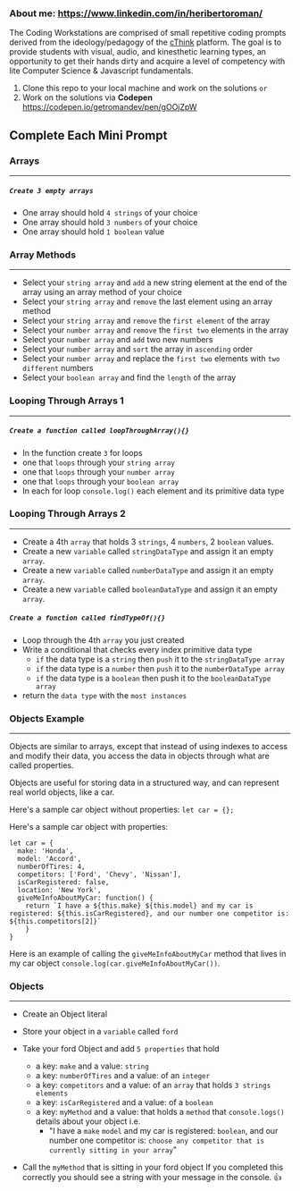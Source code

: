 ### About me: https://www.linkedin.com/in/heribertoroman/ 
The Coding Workstations are comprised of small repetitive coding prompts derived from the ideology/pedagogy of the [cThink](https://github.com/getromandev/cThink) platform. The goal is to provide students with visual, audio, and kinesthetic learning types, an opportunity to get their hands dirty and acquire a level of competency with lite Computer Science & Javascript fundamentals.

1. Clone this repo to your local machine and work on the solutions
```or```
2. Work on the solutions via **Codepen** https://codepen.io/getromandev/pen/gOOjZpW

## Complete Each Mini Prompt
### Arrays
____________________________________________________________________________________
##### ```Create 3 empty arrays```

*  One array should hold `4 strings` of your choice
*  One array should hold `3 numbers` of your choice
*  One array should hold `1 boolean` value

### Array Methods
____________________________________________________________________________________

*  Select your `string array` and `add` a new string element at the end of the array using an array method of your choice
*  Select your `string array` and `remove` the last element using an array method  
*  Select your `string array` and `remove` the `first element` of the array
*  Select your `number array` and `remove` the `first two` elements in the array
*  Select your `number array` and `add` two new numbers
*  Select your `number array` and `sort` the array in `ascending` order
*  Select your `number array` and replace the `first two` elements with `two different` numbers
*  Select your `boolean array` and find the `length` of the array

### Looping Through Arrays 1
____________________________________________________________________________________
##### ```Create a function called loopThroughArray(){}```
*  In the function create `3` for loops
 *  one that `loops` through your `string array`
 *  one that `loops` through your `number array`
 *  one that `loops` through your `boolean array`
* In each for loop `console.log()` each element and its primitive data type

### Looping Through Arrays 2
____________________________________________________________________________________
*  Create a 4th `array` that holds 3 `strings`, 4 `numbers`, 2 `boolean` values.
*  Create a new `variable` called `stringDataType` and assign it an empty `array`.
*  Create a new `variable` called `numberDataType` and assign it an empty `array`.
*  Create a new `variable` called `booleanDataType` and assign it an empty `array`.

##### ```Create a function called findTypeOf(){}```

*  Loop through the 4th `array` you just created
* Write a conditional that checks every index primitive data type 
  * `if` the data type is a `string` then `push` it to the `stringDataType array`
  * `if` the data type is a `number` then `push` it to the `numberDataType array`
  * `if` the data type is a `boolean` then push it to the `booleanDataType array`
* return the `data type` with the `most instances`

### Objects Example
____________________________________________________________________________________
Objects are similar to arrays, except that instead of using indexes to access and modify their data, you access the data in objects through what are called properties.

Objects are useful for storing data in a structured way, and can represent real world objects, like a car.

Here's a sample car object without properties:
```let car = {};```

Here's a sample car object with properties:
```
let car = {  
  make: 'Honda',  
  model: 'Accord',  
  numberOfTires: 4,  
  competitors: ['Ford', 'Chevy', 'Nissan'],
  isCarRegistered: false,
  location: 'New York',
  giveMeInfoAboutMyCar: function() {
    return `I have a ${this.make} ${this.model} and my car is registered: ${this.isCarRegistered}, and our number one competitor is: ${this.competitors[2]}`
    } 
}
```

Here is an example of calling the `giveMeInfoAboutMyCar` method that lives in my car object `console.log(car.giveMeInfoAboutMyCar())`.

### Objects
____________________________________________________________________________________
*  Create an Object literal
*  Store your object in a `variable` called `ford`
*  Take your ford Object and add `5 properties` that hold
    *  a key: `make` and a value: `string` 
    *  a key: `numberOfTires`  and a value: of an `integer`
    *  a key: `competitors` and a value: of an `array` that holds `3 strings elements`
    *  a key: `isCarRegistered` and a value: of a `boolean`
    *  a key: `myMethod` and a value: that holds a `method` that `console.logs()` details about your object  i.e.
        *  "I have a `make` `model` and my car is registered: `boolean`, and our number one competitor is: `choose any competitor that is currently sitting in your array`"

*  Call the `myMethod` that is sitting in your ford object If you completed this correctly you should see a string with your message in the console. 👍